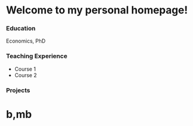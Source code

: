 # Welcome to my personal homepage! 

### Education
Economics, PhD

### Teaching Experience
- Course 1
- Course 2

### Projects

# b,mb
